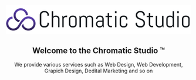 <div align="center">
  <img src="https://raw.githubusercontent.com/polluxstudio/medias/main/polluxstudio/logo.png" alt="Pollux Studio Logo">
</div>

<div align="center">
  <h2>Welcome to the Chromatic Studio ™</h2>
</div>

<div align="center">
  <p>We provide various services such as Web Design, Web Development, Grapich Design, Dedital Marketing and so on</p>
</div>
